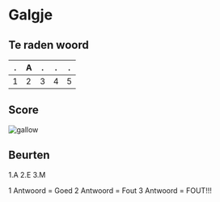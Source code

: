 # Galgje

## Te raden woord

|.|A|.|.|.|
|-|-|-|-|-|
|1|2|3|4|5|

## Score
![gallow](./images/3.png)

## Beurten
1.A 
2.E
3.M

1 Antwoord = Goed
2 Antwoord = Fout
3 Antwoord = FOUT!!!